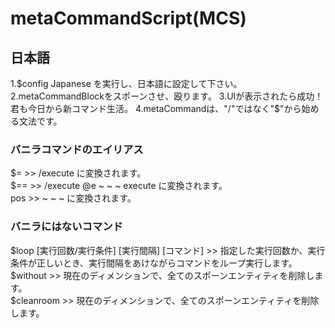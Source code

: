 # metaCommandScript(MCS)

## 日本語
1.$config Japanese を実行し、日本語に設定して下さい。  
2.metaCommandBlockをスポーンさせ、殴ります。  
3.UIが表示されたら成功！君も今日から新コマンド生活。  
4.metaCommandは、"/"ではなく"$"から始める文法です。  

### バニラコマンドのエイリアス  
$=  >>   /execute に変換されます。  
$== >>   /execute @e ~ ~ ~ execute に変換されます。  
pos >>   ~ ~ ~ に変換されます。  

### バニラにはないコマンド
$loop [実行回数/実行条件] [実行間隔] [コマンド]   >>   指定した実行回数か、実行条件が正しいとき、実行間隔をあけながらコマンドをループ実行します。  
$without   >>   現在のディメンションで、全てのスポーンエンティティを削除します。  
$cleanroom >>   現在のディメンションで、全てのスポーンエンティティを削除します。  
